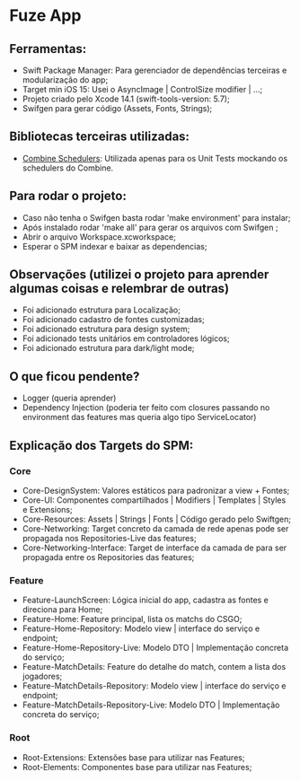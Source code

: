 # Fuze App

## Ferramentas:
- Swift Package Manager: Para gerenciador de dependências terceiras e modularização do app;
- Target min iOS 15: Usei o AsyncImage | ControlSize modifier | ...;
- Projeto criado pelo Xcode 14.1 (swift-tools-version: 5.7);
- Swifgen para gerar código (Assets, Fonts, Strings);

## Bibliotecas terceiras utilizadas:
- [Combine Schedulers](https://github.com/pointfreeco/combine-schedulers): Utilizada apenas para os Unit Tests mockando os schedulers do Combine.

## Para rodar o projeto:
- Caso não tenha o Swifgen basta rodar 'make environment' para instalar;
- Após instalado rodar 'make all' para gerar os arquivos com Swifgen ;
- Abrir o arquivo Workspace.xcworkspace;
- Esperar o SPM indexar e baixar as dependencias;

## Observações (utilizei o projeto para aprender algumas coisas e relembrar de outras)
- Foi adicionado estrutura para Localização;
- Foi adicionado cadastro de fontes customizadas;
- Foi adicionado estrutura para design system;
- Foi adicionado tests unitários em controladores lógicos;
- Foi adicionado estrutura para dark/light mode;

## O que ficou pendente?
- Logger (queria aprender)
- Dependency Injection (poderia ter feito com closures passando no environment das features mas queria algo tipo ServiceLocator)

## Explicação dos Targets do SPM:
### Core
- Core-DesignSystem: Valores estáticos para padronizar a view + Fontes;
- Core-UI: Componentes compartilhados | Modifiers | Templates | Styles e Extensions;
- Core-Resources: Assets | Strings | Fonts | Código gerado pelo Swiftgen;
- Core-Networking: Target concreto da camada de rede apenas pode ser propagada nos Repositories-Live das features;
- Core-Networking-Interface: Target de interface da camada de para ser propagada entre os Repositories das features;

### Feature
- Feature-LaunchScreen: Lógica inicial do app, cadastra as fontes e direciona para Home;
- Feature-Home: Feature principal, lista os matchs do CSGO;
- Feature-Home-Repository: Modelo view | interface do serviço e endpoint;
- Feature-Home-Repository-Live: Modelo DTO | Implementação concreta do serviço;
- Feature-MatchDetails: Feature do detalhe do match, contem a lista dos jogadores;
- Feature-MatchDetails-Repository: Modelo view | interface do serviço e endpoint;
- Feature-MatchDetails-Repository-Live: Modelo DTO | Implementação concreta do serviço;

### Root
- Root-Extensions: Extensões base para utilizar nas Features;
- Root-Elements: Componentes base para utilizar nas Features;
